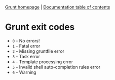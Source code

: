 [Grunt homepage](http://gruntjs.com/) | [Documentation table of contents](toc.md)

# Grunt exit codes

* `0` - No errors!
* `1` - Fatal error
* `2` - Missing gruntfile error
* `3` - Task error
* `4` - Template processing error
* `5` - Invalid shell auto-completion rules error
* `6` - Warning
